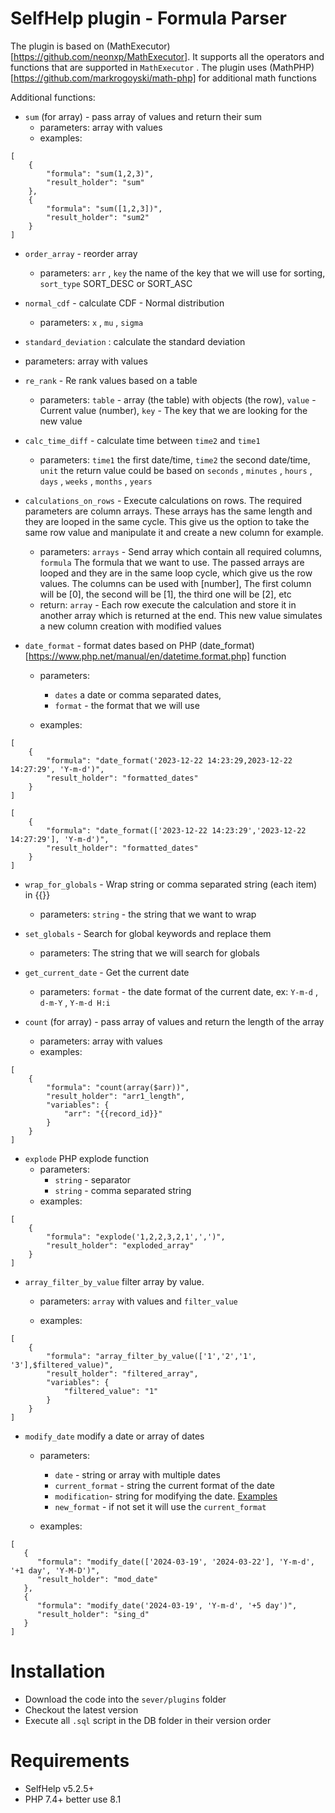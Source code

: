 # SelfHelp plugin - Formula Parser

The plugin is based on (MathExecutor)[https://github.com/neonxp/MathExecutor]. It supports all the operators and functions that are supported in `MathExecutor` .
The plugin uses (MathPHP)[https://github.com/markrogoyski/math-php] for additional math functions

Additional functions:
 - `sum` (for array) - pass array of values and return their sum
   - parameters: array with values
   - examples: 

```
[
	{
		"formula": "sum(1,2,3)",
		"result_holder": "sum"
	},
	{
		"formula": "sum([1,2,3])",
		"result_holder": "sum2"
	}
]
```

 - `order_array` -  reorder array
   - parameters: `arr` , `key` the name of the key that we will use for sorting, `sort_type` SORT_DESC or SORT_ASC
 - `normal_cdf` - calculate CDF - Normal distribution
   - parameters: `x` , `mu` , `sigma`

 - `standard_deviation` : calculate the standard deviation 
  + parameters: array with values
 - `re_rank` - Re rank values based on a table
   - parameters: `table` - array (the table) with objects (the row), `value` - Current value (number), `key` - The key that we are looking for the new value
 - `calc_time_diff` - calculate time between `time2` and `time1`

   - parameters: `time1` the first date/time, `time2` the second date/time, `unit` the return value could be based on `seconds` , `minutes` , `hours` , `days` , `weeks` , `months` , `years`

 - `calculations_on_rows` - Execute calculations on rows. The required parameters are column arrays. These arrays has the same length and they are looped in the same cycle. This give us the option to take the same row value and manipulate it and create a new column for example. 
   - parameters: `arrays` - Send array which contain all required columns, `formula` The formula that we want to use. The passed arrays are looped and they are in the same loop cycle, which give us the row values. The columns can be used with [number], The first column will be [0], the second will be [1], the third one will be [2], etc
   - return: `array` - Each row execute the calculation and store it in another array which is returned at the end. This new value simulates a new column creation with modified values
 - `date_format` - format dates based on PHP (date_format)[https://www.php.net/manual/en/datetime.format.php] function
   - parameters: 

     - `dates` a date or comma separated dates, 
     - `format` - the format that we will use

   - examples:
```
[
	{
		"formula": "date_format('2023-12-22 14:23:29,2023-12-22 14:27:29', 'Y-m-d')",
		"result_holder": "formatted_dates"
	}
]
```

```
[
	{
		"formula": "date_format(['2023-12-22 14:23:29','2023-12-22 14:27:29'], 'Y-m-d')",
		"result_holder": "formatted_dates"
	}
]
```

 - `wrap_for_globals` - Wrap string or comma separated string (each item) in {{}}
   - parameters: `string` - the string that we want to wrap
 - `set_globals` - Search for global keywords and replace them
   - parameters: The string that we will search for globals 
 - `get_current_date` - Get the current date
   - parameters: `format` - the date format of the current date, ex: `Y-m-d` , `d-m-Y` , `Y-m-d H:i`

 - `count` (for array) - pass array of values and return the length of the array
   - parameters: array with values
   - examples: 

```
[
	{
		"formula": "count(array($arr))",
		"result_holder": "arr1_length",
		"variables": {
			"arr": "{{record_id}}"
		}
	}
]
```

* `explode` PHP explode function
    - parameters: 
      - `string` - separator
      - `string` - comma separated string
    - examples: 

```
[
	{
		"formula": "explode('1,2,2,3,2,1',',')",
		"result_holder": "exploded_array"		
	}
]
```

* `array_filter_by_value` filter array by value. 
  + parameters: `array` with values and `filter_value`

  + examples: 

```
[
	{
		"formula": "array_filter_by_value(['1','2','1', '3'],$filtered_value)",
		"result_holder": "filtered_array",
		"variables": {
			"filtered_value": "1"
		}
	}
]
```

* `modify_date` modify a date or array of dates
  + parameters: 
    - `date` - string or array with multiple dates
    - `current_format` - string the current format of the date
    - `modification`- string for modifying the date. [Examples](https://www.php.net/manual/en/datetime.modify.php)
    - `new_format` -  if not set it will use the `current_format`

  + examples: 

```
[
   {
      "formula": "modify_date(['2024-03-19', '2024-03-22'], 'Y-m-d', '+1 day', 'Y-M-D')",
      "result_holder": "mod_date"
   },
   {
      "formula": "modify_date('2024-03-19', 'Y-m-d', '+5 day')",
      "result_holder": "sing_d"
   }
]
```

# Installation

 - Download the code into the `sever/plugins` folder
 - Checkout the latest version 
 - Execute all `.sql` script in the DB folder in their version order

# Requirements

 - SelfHelp v5.2.5+
 - PHP 7.4+ better use 8.1
